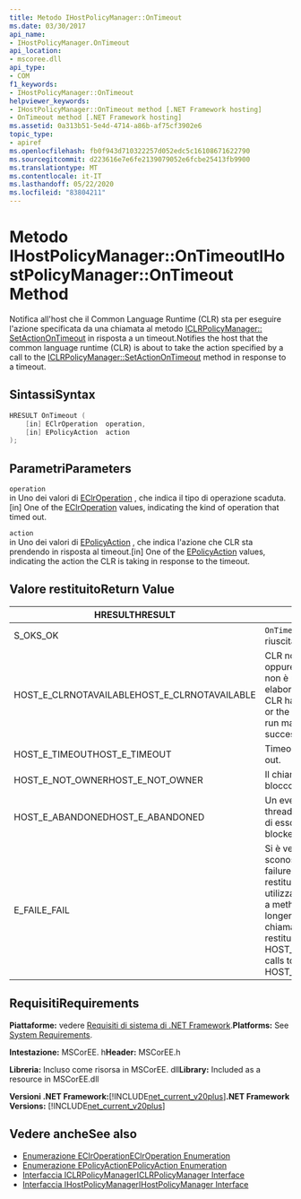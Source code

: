 ```yaml
---
title: Metodo IHostPolicyManager::OnTimeout
ms.date: 03/30/2017
api_name:
- IHostPolicyManager.OnTimeout
api_location:
- mscoree.dll
api_type:
- COM
f1_keywords:
- IHostPolicyManager::OnTimeout
helpviewer_keywords:
- IHostPolicyManager::OnTimeout method [.NET Framework hosting]
- OnTimeout method [.NET Framework hosting]
ms.assetid: 0a313b51-5e4d-4714-a86b-af75cf3902e6
topic_type:
- apiref
ms.openlocfilehash: fb0f943d710322257d052edc5c16108671622790
ms.sourcegitcommit: d223616e7e6fe2139079052e6fcbe25413fb9900
ms.translationtype: MT
ms.contentlocale: it-IT
ms.lasthandoff: 05/22/2020
ms.locfileid: "83804211"
---
```

# <a name="ihostpolicymanagerontimeout-method"></a><span data-ttu-id="f89ac-102">Metodo IHostPolicyManager::OnTimeout</span><span class="sxs-lookup"><span data-stu-id="f89ac-102">IHostPolicyManager::OnTimeout Method</span></span>
<span data-ttu-id="f89ac-103">Notifica all'host che il Common Language Runtime (CLR) sta per eseguire l'azione specificata da una chiamata al metodo [ICLRPolicyManager:: SetActionOnTimeout](iclrpolicymanager-setactionontimeout-method.md) in risposta a un timeout.</span><span class="sxs-lookup"><span data-stu-id="f89ac-103">Notifies the host that the common language runtime (CLR) is about to take the action specified by a call to the [ICLRPolicyManager::SetActionOnTimeout](iclrpolicymanager-setactionontimeout-method.md) method in response to a timeout.</span></span>  
  
## <a name="syntax"></a><span data-ttu-id="f89ac-104">Sintassi</span><span class="sxs-lookup"><span data-stu-id="f89ac-104">Syntax</span></span>  
  
```cpp  
HRESULT OnTimeout (  
    [in] EClrOperation  operation,
    [in] EPolicyAction  action  
);  
```  
  
## <a name="parameters"></a><span data-ttu-id="f89ac-105">Parametri</span><span class="sxs-lookup"><span data-stu-id="f89ac-105">Parameters</span></span>  
 `operation`  
 <span data-ttu-id="f89ac-106">in Uno dei valori di [EClrOperation](eclroperation-enumeration.md) , che indica il tipo di operazione scaduta.</span><span class="sxs-lookup"><span data-stu-id="f89ac-106">[in] One of the [EClrOperation](eclroperation-enumeration.md) values, indicating the kind of operation that timed out.</span></span>  
  
 `action`  
 <span data-ttu-id="f89ac-107">in Uno dei valori di [EPolicyAction](epolicyaction-enumeration.md) , che indica l'azione che CLR sta prendendo in risposta al timeout.</span><span class="sxs-lookup"><span data-stu-id="f89ac-107">[in] One of the [EPolicyAction](epolicyaction-enumeration.md) values, indicating the action the CLR is taking in response to the timeout.</span></span>  
  
## <a name="return-value"></a><span data-ttu-id="f89ac-108">Valore restituito</span><span class="sxs-lookup"><span data-stu-id="f89ac-108">Return Value</span></span>  
  
|<span data-ttu-id="f89ac-109">HRESULT</span><span class="sxs-lookup"><span data-stu-id="f89ac-109">HRESULT</span></span>|<span data-ttu-id="f89ac-110">Descrizione</span><span class="sxs-lookup"><span data-stu-id="f89ac-110">Description</span></span>|  
|-------------|-----------------|  
|<span data-ttu-id="f89ac-111">S_OK</span><span class="sxs-lookup"><span data-stu-id="f89ac-111">S_OK</span></span>|<span data-ttu-id="f89ac-112">`OnTimeout`la restituzione è riuscita.</span><span class="sxs-lookup"><span data-stu-id="f89ac-112">`OnTimeout` returned successfully.</span></span>|  
|<span data-ttu-id="f89ac-113">HOST_E_CLRNOTAVAILABLE</span><span class="sxs-lookup"><span data-stu-id="f89ac-113">HOST_E_CLRNOTAVAILABLE</span></span>|<span data-ttu-id="f89ac-114">CLR non è stato caricato in un processo oppure CLR si trova in uno stato in cui non è possibile eseguire codice gestito o elaborare la chiamata correttamente.</span><span class="sxs-lookup"><span data-stu-id="f89ac-114">The CLR has not been loaded into a process, or the CLR is in a state in which it cannot run managed code or process the call successfully.</span></span>|  
|<span data-ttu-id="f89ac-115">HOST_E_TIMEOUT</span><span class="sxs-lookup"><span data-stu-id="f89ac-115">HOST_E_TIMEOUT</span></span>|<span data-ttu-id="f89ac-116">Timeout della chiamata.</span><span class="sxs-lookup"><span data-stu-id="f89ac-116">The call timed out.</span></span>|  
|<span data-ttu-id="f89ac-117">HOST_E_NOT_OWNER</span><span class="sxs-lookup"><span data-stu-id="f89ac-117">HOST_E_NOT_OWNER</span></span>|<span data-ttu-id="f89ac-118">Il chiamante non è il proprietario del blocco.</span><span class="sxs-lookup"><span data-stu-id="f89ac-118">The caller does not own the lock.</span></span>|  
|<span data-ttu-id="f89ac-119">HOST_E_ABANDONED</span><span class="sxs-lookup"><span data-stu-id="f89ac-119">HOST_E_ABANDONED</span></span>|<span data-ttu-id="f89ac-120">Un evento è stato annullato mentre un thread bloccato o Fiber era in attesa su di esso.</span><span class="sxs-lookup"><span data-stu-id="f89ac-120">An event was canceled while a blocked thread or fiber was waiting on it.</span></span>|  
|<span data-ttu-id="f89ac-121">E_FAIL</span><span class="sxs-lookup"><span data-stu-id="f89ac-121">E_FAIL</span></span>|<span data-ttu-id="f89ac-122">Si è verificato un errore irreversibile sconosciuto.</span><span class="sxs-lookup"><span data-stu-id="f89ac-122">An unknown catastrophic failure occurred.</span></span> <span data-ttu-id="f89ac-123">Quando un metodo restituisce E_FAIL, CLR non è più utilizzabile all'interno del processo.</span><span class="sxs-lookup"><span data-stu-id="f89ac-123">When a method returns E_FAIL, the CLR is no longer usable within the process.</span></span> <span data-ttu-id="f89ac-124">Le chiamate successive ai metodi di hosting restituiscono HOST_E_CLRNOTAVAILABLE.</span><span class="sxs-lookup"><span data-stu-id="f89ac-124">Subsequent calls to hosting methods return HOST_E_CLRNOTAVAILABLE.</span></span>|  
  
## <a name="requirements"></a><span data-ttu-id="f89ac-125">Requisiti</span><span class="sxs-lookup"><span data-stu-id="f89ac-125">Requirements</span></span>  
 <span data-ttu-id="f89ac-126">**Piattaforme:** vedere [Requisiti di sistema di .NET Framework](../../get-started/system-requirements.md).</span><span class="sxs-lookup"><span data-stu-id="f89ac-126">**Platforms:** See [System Requirements](../../get-started/system-requirements.md).</span></span>  
  
 <span data-ttu-id="f89ac-127">**Intestazione:** MSCorEE. h</span><span class="sxs-lookup"><span data-stu-id="f89ac-127">**Header:** MSCorEE.h</span></span>  
  
 <span data-ttu-id="f89ac-128">**Libreria:** Incluso come risorsa in MSCorEE. dll</span><span class="sxs-lookup"><span data-stu-id="f89ac-128">**Library:** Included as a resource in MSCorEE.dll</span></span>  
  
 <span data-ttu-id="f89ac-129">**Versioni .NET Framework:**[!INCLUDE[net_current_v20plus](../../../../includes/net-current-v20plus-md.md)]</span><span class="sxs-lookup"><span data-stu-id="f89ac-129">**.NET Framework Versions:** [!INCLUDE[net_current_v20plus](../../../../includes/net-current-v20plus-md.md)]</span></span>  
  
## <a name="see-also"></a><span data-ttu-id="f89ac-130">Vedere anche</span><span class="sxs-lookup"><span data-stu-id="f89ac-130">See also</span></span>

- [<span data-ttu-id="f89ac-131">Enumerazione EClrOperation</span><span class="sxs-lookup"><span data-stu-id="f89ac-131">EClrOperation Enumeration</span></span>](eclroperation-enumeration.md)
- [<span data-ttu-id="f89ac-132">Enumerazione EPolicyAction</span><span class="sxs-lookup"><span data-stu-id="f89ac-132">EPolicyAction Enumeration</span></span>](epolicyaction-enumeration.md)
- [<span data-ttu-id="f89ac-133">Interfaccia ICLRPolicyManager</span><span class="sxs-lookup"><span data-stu-id="f89ac-133">ICLRPolicyManager Interface</span></span>](iclrpolicymanager-interface.md)
- [<span data-ttu-id="f89ac-134">Interfaccia IHostPolicyManager</span><span class="sxs-lookup"><span data-stu-id="f89ac-134">IHostPolicyManager Interface</span></span>](ihostpolicymanager-interface.md)
